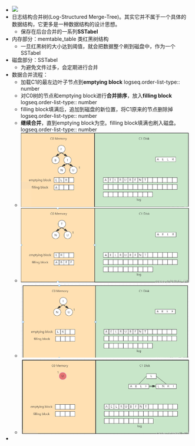 - ![](https://img2022.cnblogs.com/blog/984423/202203/984423-20220318132054637-38138034.png)
- 日志结构合并树(Log-Structured Merge-Tree)。其实它并不属于一个具体的数据结构，它更多是一种数据结构的设计思想。
	- 保存在后台合并的一系列**SSTabel**
- 内存部分：memtable_table 类红黑树结构
	- 一旦红黑树的大小达到阈值，就会把数据整个刷到磁盘中，作为一个SSTabel
- 磁盘部分：SSTabel
	- 为避免文件过多，会定期进行合并
- 数据合并流程：
	- 加载C1的最左边叶子节点到**emptying block**
	  logseq.order-list-type:: number
	- 对C0树的节点和emptying block进行**合并排序**，放入**filling block**
	  logseq.order-list-type:: number
	- filling block填满后，追加到磁盘的新位置，将C1原来的节点删除掉
	  logseq.order-list-type:: number
	- **继续合并**，直到emptying block为空。filling block填满也刷入磁盘。
	  logseq.order-list-type:: number
	- ![image.png](../assets/image_1721897749592_0.png)
	- ![image.png](../assets/image_1721897775714_0.png)
	- ![image.png](../assets/image_1721897790638_0.png)
	- ![image.png](../assets/image_1721898290065_0.png)
-